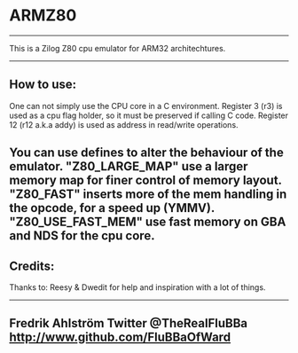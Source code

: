 # ARMZ80
--------------------------------------------------------------------------------
This is a Zilog Z80 cpu emulator for ARM32 architechtures.

--------------------------------------------------------------------------------
How to use:
--------------------------------------------------------------------------------
One can not simply use the CPU core in a C environment.
Register 3 (r3) is used as a cpu flag holder, so it must be preserved if calling
C code. Register 12 (r12 a.k.a addy) is used as address in read/write operations.

You can use defines to alter the behaviour of the emulator.
"Z80_LARGE_MAP" use a larger memory map for finer control of memory layout.
"Z80_FAST" inserts more of the mem handling in the opcode, for a speed up (YMMV).
"Z80_USE_FAST_MEM" use fast memory on GBA and NDS for the cpu core.
--------------------------------------------------------------------------------
Credits:
--------------------------------------------------------------------------------
Thanks to:
Reesy & Dwedit for help and inspiration with a lot of things.


--------------------------------------
Fredrik Ahlström
Twitter @TheRealFluBBa
http://www.github.com/FluBBaOfWard
--------------------------------------
